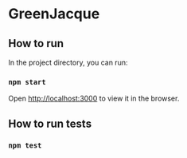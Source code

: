 # GreenJacque

## How to run

In the project directory, you can run:

### `npm start`

Open [http://localhost:3000](http://localhost:3000) to view it in the browser.

## How to run tests

### `npm test`
